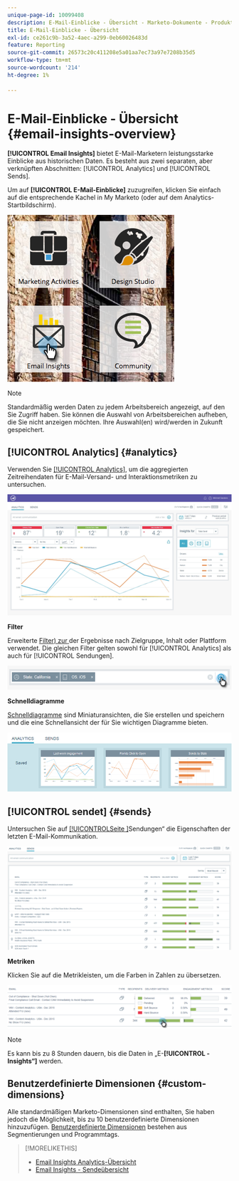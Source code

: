 ```yaml
---
unique-page-id: 10099408
description: E-Mail-Einblicke - Übersicht - Marketo-Dokumente - Produktdokumentation
title: E-Mail-Einblicke - Übersicht
exl-id: ce261c9b-3a52-4aec-a299-0eb60026483d
feature: Reporting
source-git-commit: 26573c20c411208e5a01aa7ec73a97e7208b35d5
workflow-type: tm+mt
source-wordcount: '214'
ht-degree: 1%

---
```


# E-Mail-Einblicke - Übersicht {#email-insights-overview}

**[!UICONTROL Email Insights]** bietet E-Mail-Marketern leistungsstarke Einblicke aus historischen Daten. Es besteht aus zwei separaten, aber verknüpften Abschnitten: [!UICONTROL Analytics] und [!UICONTROL Sends].

Um auf **[!UICONTROL E-Mail-Einblicke]** zuzugreifen, klicken Sie einfach auf die entsprechende Kachel in My Marketo (oder auf dem Analytics-Startbildschirm).

![](assets/icon.png)

>[!NOTE]
>
>Standardmäßig werden Daten zu jedem Arbeitsbereich angezeigt, auf den Sie Zugriff haben. Sie können die Auswahl von Arbeitsbereichen aufheben, die Sie nicht anzeigen möchten. Ihre Auswahl(en) wird/werden in Zukunft gespeichert.

## [!UICONTROL Analytics] {#analytics}

Verwenden Sie [[!UICONTROL Analytics]](/help/marketo/product-docs/reporting/email-insights/email-insights-analytics-overview.md), um die aggregierten Zeitreihendaten für E-Mail-Versand- und Interaktionsmetriken zu untersuchen.

![](assets/emailanalytics.jpg)

**Filter**

Erweiterte [Filter) zur ](/help/marketo/product-docs/reporting/email-insights/filtering-in-email-insights.md) der Ergebnisse nach Zielgruppe, Inhalt oder Plattform verwendet. Die gleichen Filter gelten sowohl für [!UICONTROL Analytics] als auch für [!UICONTROL Sendungen].

![](assets/filter.png)

**Schnelldiagramme**

[Schnelldiagramme](/help/marketo/product-docs/reporting/email-insights/email-insights-quick-charts.md) sind Miniaturansichten, die Sie erstellen und speichern und die eine Schnellansicht der für Sie wichtigen Diagramme bieten.

![](assets/three.png)

## [!UICONTROL sendet] {#sends}

Untersuchen Sie auf [[!UICONTROL &#x200B; Seite &#x200B;]](/help/marketo/product-docs/reporting/email-insights/email-insights-sends-overview.md)Sendungen“ die Eigenschaften der letzten E-Mail-Kommunikation.

![](assets/two.png)

**Metriken**

Klicken Sie auf die Metrikleisten, um die Farben in Zahlen zu übersetzen.

![](assets/delivery-metrics.png)

>[!NOTE]
>
>Es kann bis zu 8 Stunden dauern, bis die Daten in „E-**[!UICONTROL -Insights“]** werden.

## Benutzerdefinierte Dimensionen {#custom-dimensions}

Alle standardmäßigen Marketo-Dimensionen sind enthalten, Sie haben jedoch die Möglichkeit, bis zu 10 benutzerdefinierte Dimensionen hinzuzufügen. [Benutzerdefinierte Dimensionen](/help/marketo/product-docs/reporting/email-insights/custom-dimensions-for-email-insights.md) bestehen aus Segmentierungen und Programmtags.

>[!MORELIKETHIS]
>
>* [Email Insights Analytics-Übersicht](/help/marketo/product-docs/reporting/email-insights/email-insights-analytics-overview.md)
>* [Email Insights - Sendeübersicht](/help/marketo/product-docs/reporting/email-insights/email-insights-sends-overview.md)
